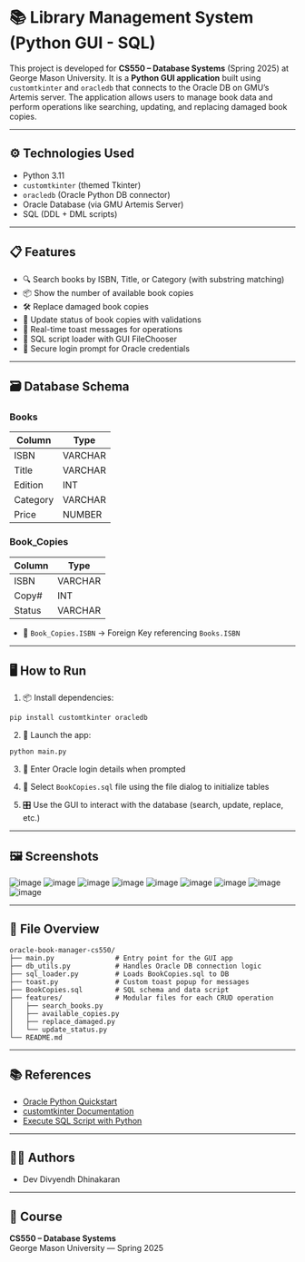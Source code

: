 # 📚 Library Management System (Python GUI - SQL)

This project is developed for **CS550 – Database Systems** (Spring 2025) at George Mason University. It is a **Python GUI application** built using `customtkinter` and `oracledb` that connects to the Oracle DB on GMU’s Artemis server. The application allows users to manage book data and perform operations like searching, updating, and replacing damaged book copies.

---

## ⚙️ Technologies Used

- Python 3.11
- `customtkinter` (themed Tkinter)
- `oracledb` (Oracle Python DB connector)
- Oracle Database (via GMU Artemis Server)
- SQL (DDL + DML scripts)

---

## 📋 Features

- 🔍 Search books by ISBN, Title, or Category (with substring matching)
- 📦 Show the number of available book copies
- 🛠️ Replace damaged book copies
- 🔄 Update status of book copies with validations
- 💬 Real-time toast messages for operations
- 📂 SQL script loader with GUI FileChooser
- 🔐 Secure login prompt for Oracle credentials

---

## 🗃️ Database Schema

### Books
| Column  | Type     |
|---------|----------|
| ISBN    | VARCHAR  |
| Title   | VARCHAR  |
| Edition | INT      |
| Category| VARCHAR  |
| Price   | NUMBER   |

### Book_Copies
| Column | Type     |
|--------|----------|
| ISBN   | VARCHAR  |
| Copy#  | INT      |
| Status | VARCHAR  |

- 🔗 `Book_Copies.ISBN` → Foreign Key referencing `Books.ISBN`

---

## 🖥️ How to Run

1. 📦 Install dependencies:
```bash
pip install customtkinter oracledb
```

2. 🚀 Launch the app:
```bash
python main.py
```

3. 👤 Enter Oracle login details when prompted

4. 📁 Select `BookCopies.sql` file using the file dialog to initialize tables

5. 🎛️ Use the GUI to interact with the database (search, update, replace, etc.)

---

## 🖼️ Screenshots

![image](https://github.com/user-attachments/assets/cc566eae-ed64-4567-be00-5c849c342f51)
![image](https://github.com/user-attachments/assets/f705267f-806d-4f02-996e-f5fea3c5b9ad)
![image](https://github.com/user-attachments/assets/e6a7795c-a895-430d-a151-3765dfe9f295)
![image](https://github.com/user-attachments/assets/cf18b526-6aa4-45b2-b78d-f8cbe618b249)
![image](https://github.com/user-attachments/assets/9fd3a665-100e-40a4-b6ef-9655367282fa)
![image](https://github.com/user-attachments/assets/00bea691-bede-48c4-a131-4821b3113fbd)
![image](https://github.com/user-attachments/assets/1b4eb511-b2b1-48c1-89d5-2f65489c1e2d)
![image](https://github.com/user-attachments/assets/d7d91a85-4f49-459b-bf37-02061c7e119e)
![image](https://github.com/user-attachments/assets/5f75c384-092a-4dfb-8e43-d1819f513173)

---

## 📄 File Overview

```
oracle-book-manager-cs550/
├── main.py               # Entry point for the GUI app
├── db_utils.py           # Handles Oracle DB connection logic
├── sql_loader.py         # Loads BookCopies.sql to DB
├── toast.py              # Custom toast popup for messages
├── BookCopies.sql        # SQL schema and data script
├── features/             # Modular files for each CRUD operation
│   ├── search_books.py
│   ├── available_copies.py
│   ├── replace_damaged.py
│   └── update_status.py
└── README.md
```


---

## 📚 References

- [Oracle Python Quickstart](https://oracle.github.io/python-oracledb/)
- [customtkinter Documentation](https://customtkinter.tomschimansky.com/)
- [Execute SQL Script with Python](https://www.tutorialspoint.com/how-to-run-sql-script-using-jdbc)

---

## 👨‍💻 Authors

- Dev Divyendh Dhinakaran  
---

## 🏫 Course

**CS550 – Database Systems**  
George Mason University — Spring 2025
